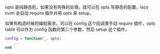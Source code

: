 opts 是纯静态的，如果没有特殊的处理，就可以在 opts 写静态的配置，lazy nvim 会自动 require 插件并用 opts 来 setup。

如果有构造时候的编程需求，可以在 config 这个回调里手动 require 插件，opts table 可以作为 config 函数的第二个参数，然后 setup 这个插件。

```lua
config = function(_, opts)
    ...
end
```

